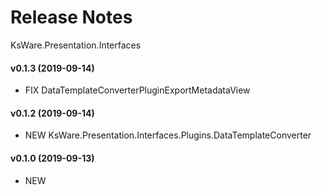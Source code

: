 # Release Notes
KsWare.Presentation.Interfaces

#### v0.1.3 (2019-09-14)
- FIX DataTemplateConverterPluginExportMetadataView

#### v0.1.2 (2019-09-14)
- NEW KsWare.Presentation.Interfaces.Plugins.DataTemplateConverter

#### v0.1.0 (2019-09-13)
- NEW